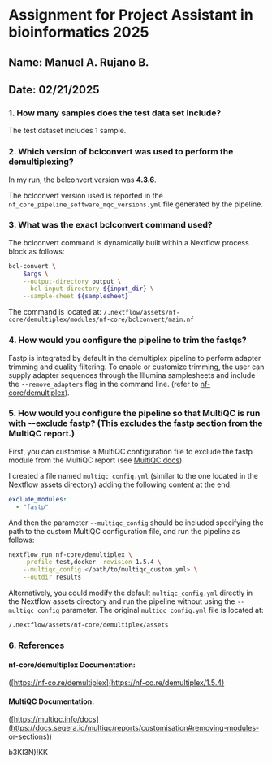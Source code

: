 # **Assignment for Project Assistant in bioinformatics 2025**
## Name: Manuel A. Rujano B.
## Date: 02/21/2025

### 1. How many samples does the test data set include?
The test dataset includes 1 sample.

### 2. Which version of bclconvert was used to perform the demultiplexing?
 
In my run, the bclconvert version was **4.3.6**.

The bclconvert version used is reported in the `nf_core_pipeline_software_mqc_versions.yml` file generated by the pipeline. 

### 3. What was the exact bclconvert command used?

The bclconvert command is dynamically built within a Nextflow process block as follows:

```bash
bcl-convert \
    $args \
    --output-directory output \
    --bcl-input-directory ${input_dir} \
    --sample-sheet ${samplesheet}
```
The command is located at:
`/.nextflow/assets/nf-core/demultiplex/modules/nf-core/bclconvert/main.nf`

### 4. How would you configure the pipeline to trim the fastqs?  
Fastp is integrated by default in the demultiplex pipeline to perform adapter trimming and quality filtering. To enable or customize trimming, the user can supply adapter sequences through the Illumina samplesheets and include the `--remove_adapters` flag in the command line. (refer to [nf-core/demultiplex](https://nf-co.re/demultiplex/1.5.4/docs/usage/)).  

### 5. How would you configure the pipeline so that MultiQC is run with --exclude fastp? (This excludes the fastp section from the MultiQC report.) 

First, you can customise a MultiQC configuration file to exclude the fastp module from the MultiQC report (see [MultiQC docs](https://docs.seqera.io/multiqc/reports/customisation#removing-modules-or-sections)).  

I created a file named `multiqc_config.yml` (similar to the one located in the Nextflow assets directory) adding the following content at the end:  

```yaml
exclude_modules:
  - "fastp"
```

And then the parameter `--multiqc_config` should be included specifying the path to the custom MultiQC configuration file, and run the pipeline as follows:

```bash
nextflow run nf-core/demultiplex \
    -profile test,docker -revision 1.5.4 \
    --multiqc_config </path/to/multiqc_custom.yml> \
    --outdir results  
```
Alternatively, you could modify the default `multiqc_config.yml` directly in the Nextflow assets directory and run the pipeline without using the `--multiqc_config` parameter. The original `multiqc_config.yml` file is located at:

`/.nextflow/assets/nf-core/demultiplex/assets`

### 6. References

#### nf-core/demultiplex Documentation:
([https://nf-co.re/demultiplex](https://nf-co.re/demultiplex/1.5.4)
#### MultiQC Documentation:
([https://multiqc.info/docs](https://docs.seqera.io/multiqc/reports/customisation#removing-modules-or-sections))

b3KI3N)!KK

